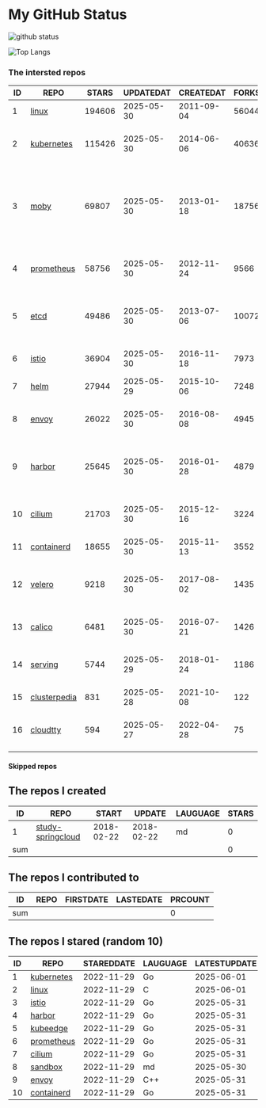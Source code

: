 # My GitHub Status

<img src="https://github-readme-stats-1.yihong0618.vercel.app/api?username=daoqingniu&show_icons=true&&&hide_title=true&count_private=true" alt="github status" />

![Top Langs](https://github-readme-stats-1.yihong0618.vercel.app/api/top-langs/?username=daoqingniu&layout=compact)

<!--START_SECTION:github_repos-->
### The intersted repos
| ID |                              REPO                               | STARS  | UPDATEDAT  | CREATEDAT  | FORKSCOUNT |                                                DESCRIPTIONS                                                |
|----|-----------------------------------------------------------------|--------|------------|------------|------------|------------------------------------------------------------------------------------------------------------|
|  1 | [linux](https://github.com/torvalds/linux)                      | 194606 | 2025-05-30 | 2011-09-04 |      56044 | Linux kernel source tree                                                                                   |
|  2 | [kubernetes](https://github.com/kubernetes/kubernetes)          | 115426 | 2025-05-30 | 2014-06-06 |      40636 | Production-Grade Container Scheduling and Management                                                       |
|  3 | [moby](https://github.com/moby/moby)                            |  69807 | 2025-05-30 | 2013-01-18 |      18756 | The Moby Project - a collaborative project for the container ecosystem to assemble container-based systems |
|  4 | [prometheus](https://github.com/prometheus/prometheus)          |  58756 | 2025-05-30 | 2012-11-24 |       9566 | The Prometheus monitoring system and time series database.                                                 |
|  5 | [etcd](https://github.com/etcd-io/etcd)                         |  49486 | 2025-05-30 | 2013-07-06 |      10072 | Distributed reliable key-value store for the most critical data of a distributed system                    |
|  6 | [istio](https://github.com/istio/istio)                         |  36904 | 2025-05-30 | 2016-11-18 |       7973 | Connect, secure, control, and observe services.                                                            |
|  7 | [helm](https://github.com/helm/helm)                            |  27944 | 2025-05-29 | 2015-10-06 |       7248 | The Kubernetes Package Manager                                                                             |
|  8 | [envoy](https://github.com/envoyproxy/envoy)                    |  26022 | 2025-05-30 | 2016-08-08 |       4945 | Cloud-native high-performance edge/middle/service proxy                                                    |
|  9 | [harbor](https://github.com/goharbor/harbor)                    |  25645 | 2025-05-30 | 2016-01-28 |       4879 | An open source trusted cloud native registry project that stores, signs, and scans content.                |
| 10 | [cilium](https://github.com/cilium/cilium)                      |  21703 | 2025-05-30 | 2015-12-16 |       3224 | eBPF-based Networking, Security, and Observability                                                         |
| 11 | [containerd](https://github.com/containerd/containerd)          |  18655 | 2025-05-30 | 2015-11-13 |       3552 | An open and reliable container runtime                                                                     |
| 12 | [velero](https://github.com/vmware-tanzu/velero)                |   9218 | 2025-05-30 | 2017-08-02 |       1435 | Backup and migrate Kubernetes applications and their persistent volumes                                    |
| 13 | [calico](https://github.com/projectcalico/calico)               |   6481 | 2025-05-30 | 2016-07-21 |       1426 | Cloud native networking and network security                                                               |
| 14 | [serving](https://github.com/knative/serving)                   |   5744 | 2025-05-29 | 2018-01-24 |       1186 | Kubernetes-based, scale-to-zero, request-driven compute                                                    |
| 15 | [clusterpedia](https://github.com/clusterpedia-io/clusterpedia) |    831 | 2025-05-28 | 2021-10-08 |        122 | The Encyclopedia of Kubernetes clusters                                                                    |
| 16 | [cloudtty](https://github.com/cloudtty/cloudtty)                |    594 | 2025-05-27 | 2022-04-28 |         75 | A Friendly Kubernetes CloudShell (Web Terminal) !                                                          |



#### Skipped repos
<!--END_SECTION:github_repos-->

<!--START_SECTION:my_github-->
## The repos I created
| ID  |                                 REPO                                 |   START    |   UPDATE   | LAUGUAGE | STARS |
|-----|----------------------------------------------------------------------|------------|------------|----------|-------|
|   1 | [study-springcloud](https://github.com/daoqingniu/study-springcloud) | 2018-02-22 | 2018-02-22 | md       |     0 |
| sum |                                                                      |            |            |          |     0 |

## The repos I contributed to
| ID  | REPO | FIRSTDATE | LASTEDATE | PRCOUNT |
|-----|------|-----------|-----------|---------|
| sum |      |           |           |       0 |

## The repos I stared (random 10)
| ID |                          REPO                          | STAREDDATE | LAUGUAGE | LATESTUPDATE |
|----|--------------------------------------------------------|------------|----------|--------------|
|  1 | [kubernetes](https://github.com/kubernetes/kubernetes) | 2022-11-29 | Go       | 2025-06-01   |
|  2 | [linux](https://github.com/torvalds/linux)             | 2022-11-29 | C        | 2025-06-01   |
|  3 | [istio](https://github.com/istio/istio)                | 2022-11-29 | Go       | 2025-05-31   |
|  4 | [harbor](https://github.com/goharbor/harbor)           | 2022-11-29 | Go       | 2025-05-31   |
|  5 | [kubeedge](https://github.com/kubeedge/kubeedge)       | 2022-11-29 | Go       | 2025-05-31   |
|  6 | [prometheus](https://github.com/prometheus/prometheus) | 2022-11-29 | Go       | 2025-05-31   |
|  7 | [cilium](https://github.com/cilium/cilium)             | 2022-11-29 | Go       | 2025-05-31   |
|  8 | [sandbox](https://github.com/cncf/sandbox)             | 2022-11-29 | md       | 2025-05-30   |
|  9 | [envoy](https://github.com/envoyproxy/envoy)           | 2022-11-29 | C++      | 2025-05-31   |
| 10 | [containerd](https://github.com/containerd/containerd) | 2022-11-29 | Go       | 2025-05-31   |

<!--END_SECTION:my_github-->
